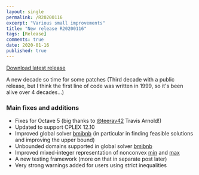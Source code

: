 ```yaml
---
layout: single
permalink: /R20200116
excerpt: "Various small improvements"
title: "New release R20200116"
tags: [Release]
comments: true
date: 2020-01-16
published: true
---
```



[Download latest release](/download)

A new decade so time for some patches (Third decade with a public release, but I think the first line of code was written in 1999, so it's been alive over 4 decades...)

### Main fixes and additions

* Fixes for Octave 5 (big thanks to [@teerav42](https://github.com/teerav42) Travis Arnold!)
* Updated to support CPLEX 12.10
* Improved global solver [bmibnb](/solver/bmibnb/) (in particular in finding feasible solutions and improving the upper bound)
* Unbounded domains supported in global solver [bmibnb](/solver/bmibnb/)
* Improved mixed-integer representation of nonconvex [min](command/min) and  [max](/command/max)
* A new testing framework (more on that in separate post later)
* Very strong warnings added for users using strict inequalities












